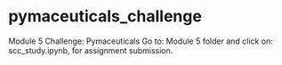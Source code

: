 # pymaceuticals_challenge
Module 5 Challenge: Pymaceuticals
Go to: Module 5 folder and click on: scc_study.ipynb, for assignment submission.
